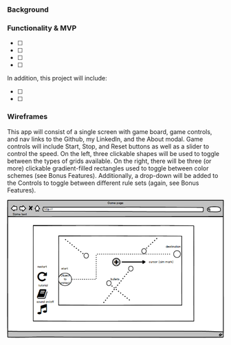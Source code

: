 ### Background

### Functionality & MVP  

- [ ]
- [ ]
- [ ]
- [ ]


In addition, this project will include:

- [ ]
- [ ]

### Wireframes

This app will consist of a single screen with game board, game controls, and nav links to the Github, my LinkedIn,
and the About modal.  Game controls will include Start, Stop, and Reset buttons as well as a slider to control the speed.  On the left, three clickable shapes will be used to toggle between the types of grids available.  On the right, there will be three (or more) clickable gradient-filled rectangles used to toggle between color schemes (see Bonus Features).  Additionally, a drop-down will be added to the Controls to toggle between different rule sets (again, see Bonus Features).

![wireframes](docs/wireframes/game.png)
